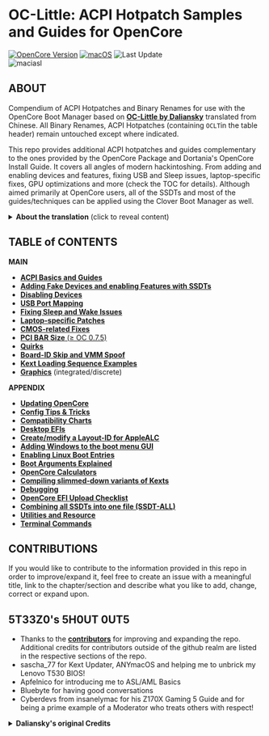 # OC-Little: ACPI Hotpatch Samples and Guides for OpenCore

[![OpenCore Version](https://img.shields.io/badge/Supported_OpenCore_Version-≤0.8.3-success.svg)](https://github.com/acidanthera/OpenCorePkg) [![macOS](https://img.shields.io/badge/Supported_macOS-≤13.0_beta-white.svg)](https://www.apple.com/macos/macos-ventura-preview/) ![Last Update](https://img.shields.io/badge/Last_Update_(yy/mm/dd):-22.07.28-blueviolet.svg)</br>![maciasl](https://user-images.githubusercontent.com/76865553/179583184-5efe6546-9f3a-4899-bdc1-5e9ec5a2927e.png)

## ABOUT
Compendium of ACPI Hotpatches and Binary Renames for use with the OpenCore Boot Manager based on [**OC-Little by Daliansky**](https://github.com/daliansky/OC-little) translated from Chinese. All Binary Renames, ACPI Hotpatches (containing `OCLT`in the table header) remain untouched except where indicated.

This repo provides additional ACPI hotpatches and guides complementary to the ones provided by the OpenCore Package and Dortania's OpenCore Install Guide. It covers all angles of modern hackintoshing. From adding and enabling devices and features, fixing USB and Sleep issues, laptop-specific fixes, GPU optimizations and more (check the TOC for details). Although aimed primarily at OpenCore users, all of the SSDTs and most of the guides/techniques can be applied using the Clover Boot Manager as well.

<details>
<summary><strong>About the translation</strong> (click to reveal content)</summary>

## About the translation

- AI-based translation using deepL, google translator as well as manual copyediting.
- Restructured the repository into more plausible (sub-)sections and categories based on types of issues, components, methods, etc.
- Restructured Texts for better readability and comprehensibility
- Rewrote whole sections which were confusing/misleading (`ACPI` and `USB Port Mapping` for example)
- Added missing descriptions
- Added further explanations where necessary
- Added new content (added USB Port Mapping via ACPI to Chapter 3, Chapters 7 to 11 as well as the whole "Appendix" section)

**NOTE**: Due to the fact that I don't speak Chinese the translation might not be 100% accurate.
</details>

## TABLE of CONTENTS
**MAIN**

* [**ACPI Basics and Guides**](https://github.com/5T33Z0/OC-Little-Translated/tree/main/00_About_ACPI)
* [**Adding Fake Devices and enabling Features with SSDTs**](https://github.com/5T33Z0/OC-Little-Translated/tree/main/01_Adding_missing_Devices_and_enabling_Features#readme)
* [**Disabling Devices**](https://github.com/5T33Z0/OC-Little-Translated/tree/main/02_Disabling_Devices)
* [**USB Port Mapping**](https://github.com/5T33Z0/OC-Little-Translated/tree/main/03_USB_Fixes)
* [**Fixing Sleep and Wake Issues**](https://github.com/5T33Z0/OC-Little-Translated/tree/main/04_Fixing_Sleep_and_Wake_Issues)
* [**Laptop-specific Patches**](https://github.com/5T33Z0/OC-Little-Translated/tree/main/05_Laptop-specific_Patches)
* [**CMOS-related Fixes**](https://github.com/5T33Z0/OC-Little-Translated/tree/main/06_CMOS-related_Fixes)
* [**PCI BAR Size** (≥ OC 0.7.5)](https://github.com/5T33Z0/OC-Little-Translated/tree/main/07_PCI_BAR_Size#readme)
* [**Quirks**](https://github.com/5T33Z0/OC-Little-Translated/tree/main/08_Quirks)
* [**Board-ID Skip and VMM Spoof**](https://github.com/5T33Z0/OC-Little-Translated/tree/main/09_Board-ID_VMM-Spoof)
* [**Kext Loading Sequence Examples**](https://github.com/5T33Z0/OC-Little-Translated/tree/main/10_Kexts_Loading_Sequence_Examples#readme)
* [**Graphics**](https://github.com/5T33Z0/OC-Little-Translated/tree/main/11_Graphics) (integrated/discrete)

**APPENDIX**

* [**Updating OpenCore**](https://github.com/5T33Z0/OC-Little-Translated/tree/main/D_Updating_OpenCore#readme)
* [**Config Tips & Tricks**](https://github.com/5T33Z0/OC-Little-Translated/tree/main/A_Config_Tips_and_Tricks#readme)
* [**Compatibility Charts**](https://github.com/5T33Z0/OC-Little-Translated/tree/main/E_Compatibility_Charts)
* [**Desktop EFIs**](https://github.com/5T33Z0/OC-Little-Translated/tree/main/F_Desktop_EFIs#readme)
* [**Create/modify a Layout-ID for AppleALC**](https://github.com/5T33Z0/OC-Little-Translated/tree/main/L_ALC_Layout-ID#readme)
* [**Adding Windows to the boot menu GUI**](https://github.com/5T33Z0/OC-Little-Translated/tree/main/I_Windows)
* [**Enabling Linux Boot Entries**](https://github.com/5T33Z0/OC-Little-Translated/tree/main/G_Linux#readme)
* [**Boot Arguments Explained**](https://github.com/5T33Z0/OC-Little-Translated/tree/main/H_Boot-args#readme)
* [**OpenCore Calculators**](https://github.com/5T33Z0/OC-Little-Translated/tree/main/B_OC_Calculators)
* [**Compiling slimmed-down variants of Kexts**](https://github.com/5T33Z0/OC-Little-Translated/tree/main/J_Compiling_Kexts#readme)
* [**Debugging**](https://github.com/5T33Z0/OC-Little-Translated/tree/main/K_Debugging#readme)
* [**OpenCore EFI Upload Checklist**](https://github.com/5T33Z0/OC-Little-Translated/tree/main/M_EFI_Upload_Chklst#readme)
* [**Combining all SSDTs into one file (SSDT-ALL)**](https://github.com/5T33Z0/OC-Little-Translated/tree/main/N_SSDT-ALL)
* [**Utilities and Resource**](https://github.com/5T33Z0/OC-Little-Translated/tree/main/C_Utilities_and_Resources#readme)
* [**Terminal Commands**](https://github.com/5T33Z0/OC-Little-Translated/blob/main/Terminal_Commands.md#readme)

## CONTRIBUTIONS
If you would like to contribute to the information provided in this repo in order to improve/expand it, feel free to create an issue with a meaningful title, link to the chapter/section and describe what you like to add, change, correct or expand upon.

## 5T33Z0's 5H0UT 0UT5

- Thanks to the [**contributors**](https://github.com/5T33Z0/OC-Little-Translated/graphs/contributors) for improving and expanding the repo. Additional credits for contributors outside of the github realm are listed in the respective sections of the repo.
- sascha_77 for Kext Updater, ANYmacOS and helping me to unbrick my Lenovo T530 BIOS!
- Apfelnico for introducing me to ASL/AML Basics
- Bluebyte for having good conversations
- Cyberdevs from insanelymac for his Z170X Gaming 5 Guide and for being a prime example of a Moderator who treats others with respect!

<details>
<summary><strong>Daliansky's original Credits</strong></summary>

> - Special credit to:
> 	- @XianWu write these ACPI component patches that useable to OpenCore
> 	- @Bat.bat, @DalianSky, @athlonreg, @iStar丶Forever their proofreading and finalization.
> - Credits and thanks to：
> 	-  @冬瓜-X1C5th
> 	- @OC-xlivans
> 	- @Air 13 IWL-GZ-Big Orange (OC perfect)
> 	- @子骏oc IWL
> 	- @大勇-小新air13-OC-划水小白
> 	- @xjn819
> 	- Acidanthera for maintaining OpenCorePkg
</details>
